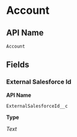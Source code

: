 # Account

## API Name
`Account`

## Fields
### External Salesforce Id

**API Name**

`ExternalSalesforceId__c`

**Type**

*Text*